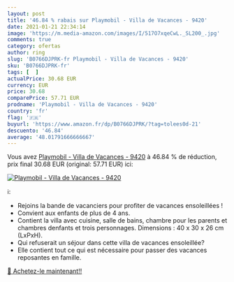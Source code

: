 ```yaml
---
layout: post
title: '46.84 % rabais sur Playmobil - Villa de Vacances - 9420'
date: 2021-01-21 22:34:14
image: 'https://m.media-amazon.com/images/I/517O7xqeCwL._SL200_.jpg'
comments: true
category: ofertas
author: ring
slug: 'B0766DJPRK-fr Playmobil - Villa de Vacances - 9420'
sku: 'B0766DJPRK-fr'
tags: [  ]
actualPrice: 30.68 EUR
currency: EUR
price: 30.68
comparePrice: 57.71 EUR
prodname: 'Playmobil - Villa de Vacances - 9420'
country: 'fr'
flag: '🇫🇷'
buyurl: 'https://www.amazon.fr/dp/B0766DJPRK/?tag=tolees0d-21'
descuento: '46.84'
average: '48.01791666666667'
---
```


Vous avez [Playmobil - Villa de Vacances - 9420](https://www.amazon.fr/dp/B0766DJPRK/?tag=tolees0d-21)  à  46.84 % de réduction, prix final  30.68 EUR (original: 57.71 EUR) ici:

[![Playmobil - Villa de Vacances - 9420](https://m.media-amazon.com/images/I/517O7xqeCwL._SL200_.jpg)](https://www.amazon.fr/dp/B0766DJPRK/?tag=tolees0d-21)

ℹ️:

- Rejoins la bande de vacanciers pour profiter de vacances ensoleillées !
- Convient aux enfants de plus de 4 ans.
- Contient la villa avec cuisine, salle de bains, chambre pour les parents et chambres denfants et trois personnages. Dimensions : 40 x 30 x 26 cm (LxPxH).
- Qui refuserait un séjour dans cette villa de vacances ensoleillée?
- Elle contient tout ce qui est nécessaire pour passer des vacances reposantes en famille.

[🛒 Achetez-le maintenant!!](https://www.amazon.fr/dp/B0766DJPRK/?tag=tolees0d-21)

